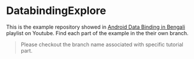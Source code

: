 # DatabindingExplore
This is the example repository showed in [Android Data Binding in Bengali](https://www.youtube.com/playlist?list=PL8mYmWXH-4mOyYfIGa_PyxSaUH35MVWZX) playlist on Youtube. Find each part
of the example in the their own branch.

> Please checkout the branch name associated with specific tutorial part.
